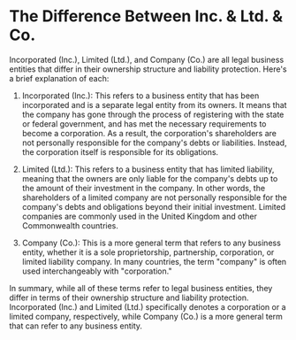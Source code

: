 # The Difference Between Inc. & Ltd. & Co.

Incorporated (Inc.), Limited (Ltd.), and Company (Co.) are all legal business entities that differ in their ownership structure and liability protection. Here's a brief explanation of each:

1. Incorporated (Inc.): This refers to a business entity that has been incorporated and is a separate legal entity from its owners. It means that the company has gone through the process of registering with the state or federal government, and has met the necessary requirements to become a corporation. As a result, the corporation's shareholders are not personally responsible for the company's debts or liabilities. Instead, the corporation itself is responsible for its obligations.
    
2. Limited (Ltd.): This refers to a business entity that has limited liability, meaning that the owners are only liable for the company's debts up to the amount of their investment in the company. In other words, the shareholders of a limited company are not personally responsible for the company's debts and obligations beyond their initial investment. Limited companies are commonly used in the United Kingdom and other Commonwealth countries.
    
3. Company (Co.): This is a more general term that refers to any business entity, whether it is a sole proprietorship, partnership, corporation, or limited liability company. In many countries, the term "company" is often used interchangeably with "corporation."
    

In summary, while all of these terms refer to legal business entities, they differ in terms of their ownership structure and liability protection. Incorporated (Inc.) and Limited (Ltd.) specifically denotes a corporation or a limited company, respectively, while Company (Co.) is a more general term that can refer to any business entity.